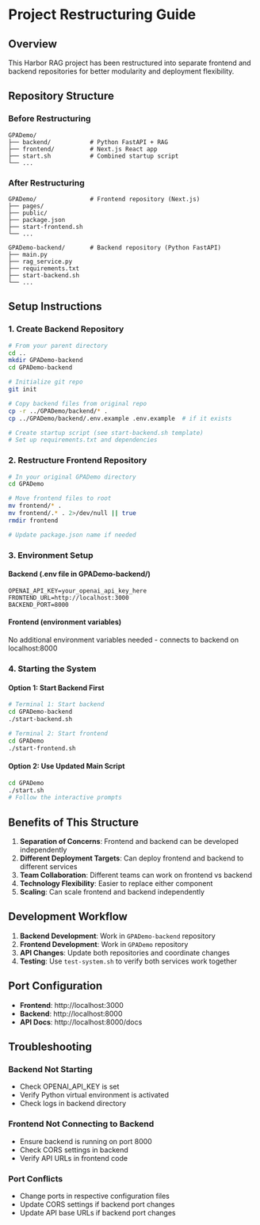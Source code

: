 # Project Restructuring Guide

## Overview

This Harbor RAG project has been restructured into separate frontend and backend repositories for better modularity and deployment flexibility.

## Repository Structure

### Before Restructuring
```
GPADemo/
├── backend/           # Python FastAPI + RAG
├── frontend/          # Next.js React app
├── start.sh           # Combined startup script
└── ...
```

### After Restructuring
```
GPADemo/               # Frontend repository (Next.js)
├── pages/
├── public/
├── package.json
├── start-frontend.sh
└── ...

GPADemo-backend/       # Backend repository (Python FastAPI)
├── main.py
├── rag_service.py
├── requirements.txt
├── start-backend.sh
└── ...
```

## Setup Instructions

### 1. Create Backend Repository

```bash
# From your parent directory
cd ..
mkdir GPADemo-backend
cd GPADemo-backend

# Initialize git repo
git init

# Copy backend files from original repo
cp -r ../GPADemo/backend/* .
cp ../GPADemo/backend/.env.example .env.example  # if it exists

# Create startup script (see start-backend.sh template)
# Set up requirements.txt and dependencies
```

### 2. Restructure Frontend Repository

```bash
# In your original GPADemo directory
cd GPADemo

# Move frontend files to root
mv frontend/* .
mv frontend/.* . 2>/dev/null || true
rmdir frontend

# Update package.json name if needed
```

### 3. Environment Setup

#### Backend (.env file in GPADemo-backend/)
```
OPENAI_API_KEY=your_openai_api_key_here
FRONTEND_URL=http://localhost:3000
BACKEND_PORT=8000
```

#### Frontend (environment variables)
No additional environment variables needed - connects to backend on localhost:8000

### 4. Starting the System

#### Option 1: Start Backend First
```bash
# Terminal 1: Start backend
cd GPADemo-backend
./start-backend.sh

# Terminal 2: Start frontend  
cd GPADemo
./start-frontend.sh
```

#### Option 2: Use Updated Main Script
```bash
cd GPADemo
./start.sh
# Follow the interactive prompts
```

## Benefits of This Structure

1. **Separation of Concerns**: Frontend and backend can be developed independently
2. **Different Deployment Targets**: Can deploy frontend and backend to different services
3. **Team Collaboration**: Different teams can work on frontend vs backend
4. **Technology Flexibility**: Easier to replace either component
5. **Scaling**: Can scale frontend and backend independently

## Development Workflow

1. **Backend Development**: Work in `GPADemo-backend` repository
2. **Frontend Development**: Work in `GPADemo` repository  
3. **API Changes**: Update both repositories and coordinate changes
4. **Testing**: Use `test-system.sh` to verify both services work together

## Port Configuration

- **Frontend**: http://localhost:3000
- **Backend**: http://localhost:8000
- **API Docs**: http://localhost:8000/docs

## Troubleshooting

### Backend Not Starting
- Check OPENAI_API_KEY is set
- Verify Python virtual environment is activated
- Check logs in backend directory

### Frontend Not Connecting to Backend
- Ensure backend is running on port 8000
- Check CORS settings in backend
- Verify API URLs in frontend code

### Port Conflicts
- Change ports in respective configuration files
- Update CORS settings if backend port changes
- Update API base URLs if backend port changes 